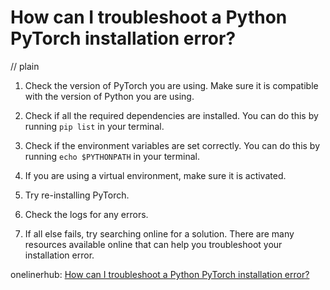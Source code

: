 # How can I troubleshoot a Python PyTorch installation error?
// plain

1. Check the version of PyTorch you are using. Make sure it is compatible with the version of Python you are using.

2. Check if all the required dependencies are installed. You can do this by running `pip list` in your terminal.

3. Check if the environment variables are set correctly. You can do this by running `echo $PYTHONPATH` in your terminal.

4. If you are using a virtual environment, make sure it is activated.

5. Try re-installing PyTorch.

6. Check the logs for any errors.

7. If all else fails, try searching online for a solution. There are many resources available online that can help you troubleshoot your installation error.

onelinerhub: [How can I troubleshoot a Python PyTorch installation error?](https://onelinerhub.com/python-pytorch/how-can-i-troubleshoot-a-python-pytorch-installation-error)